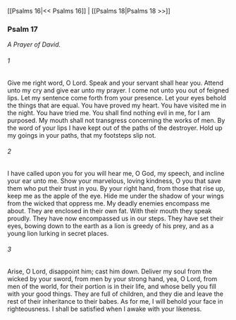 [[Psalms 16|<< Psalms 16]]  |  [[Psalms 18|Psalms 18 >>]]

### Psalm 17

*A Prayer of David.*

###### 1
Give me right word, O Lord. Speak and your servant shall hear you. Attend unto my cry and give ear unto my prayer. I come not unto you out of feigned lips. Let my sentence come forth from your presence. Let your eyes behold the things that are equal. You have proved my heart. You have visited me in the night. You have tried me. You shall find nothing evil in me, for I am purposed. My mouth shall not transgress concerning the works of men. By the word of your lips I have kept out of the paths of the destroyer. Hold up my goings in your paths, that my footsteps slip not.

###### 2
I have called upon you for you will hear me, O God, my speech, and incline your ear unto me. Show your marvelous, loving kindness, O you that save them who put their trust in you. By your right hand, from those that rise up, keep me as the apple of the eye. Hide me under the shadow of your wings from the wicked that oppress me. My deadly enemies encompass me about. They are enclosed in their own fat. With their mouth they speak proudly. They have now encompassed us in our steps. They have set their eyes, bowing down to the earth as a lion is greedy of his prey, and as a young lion lurking in secret places.

###### 3
Arise, O Lord, disappoint him; cast him down. Deliver my soul from the wicked by your sword, from men by your strong hand, yea, O Lord, from men of the world, for their portion is in their life, and whose belly you fill with your good things. They are full of children, and they die and leave the rest of their inheritance to their babes. As for me, I will behold your face in righteousness. I shall be satisfied when I awake with your likeness.